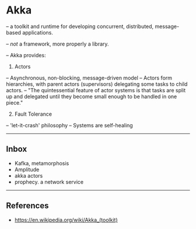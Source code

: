 # Akka

–   a toolkit and runtime for developing concurrent, distributed, message-based applications.

  –   _not_ a framework, more properly a library.

–   Akka provides:

  1.  Actors

  –   Asynchronous, non-blocking, message-driven model
  –   Actors form hierarchies, with parent actors (supervisors) delegating some tasks to child actors.
  –   "The quintessential feature of actor systems is that tasks are split up and delegated until they
    become small enough to be handled in one piece."

  2.  Fault Tolerance

  –   'let-it-crash' philosophy
  –   Systems are self-healing

---

## Inbox

- Kafka, metamorphosis
- Amplitude
- akka actors
- prophecy. a network service

---

## References

-   <https://en.wikipedia.org/wiki/Akka_(toolkit)>
